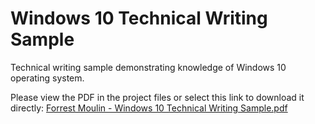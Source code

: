 # Windows 10 Technical Writing Sample
Technical writing sample demonstrating knowledge of Windows 10 operating system.

Please view the PDF in the project files or select this link to download it directly: 
[Forrest Moulin - Windows 10 Technical Writing Sample.pdf](https://github.com/ffm5113/TechnicalWritingSample/files/9523332/Forrest.Moulin.-.Windows.10.Technical.Writing.Sample.pdf)
